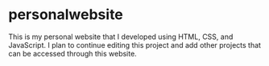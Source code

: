# personalwebsite
This is my personal website that I developed using HTML, CSS, and JavaScript.
I plan to continue editing this project and add other projects that can be 
accessed through this website. 